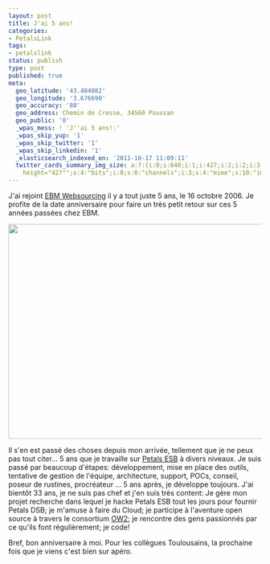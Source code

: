 ```yaml
---
layout: post
title: J'ai 5 ans!
categories:
- PetalsLink
tags:
- petalslink
status: publish
type: post
published: true
meta:
  geo_latitude: '43.484082'
  geo_longitude: '3.676690'
  geo_accuracy: '80'
  geo_address: Chemin de Cresse, 34560 Poussan
  geo_public: '0'
  _wpas_mess: ! 'J''ai 5 ans!:'
  _wpas_skip_yup: '1'
  _wpas_skip_twitter: '1'
  _wpas_skip_linkedin: '1'
  _elasticsearch_indexed_on: '2011-10-17 11:09:11'
  twitter_cards_summary_img_size: a:7:{i:0;i:640;i:1;i:427;i:2;i:2;i:3;s:24:"width="640"
    height="427"";s:4:"bits";i:8;s:8:"channels";i:3;s:4:"mime";s:10:"image/jpeg";}
---
```

J'ai rejoint <a href="http://petalslink.com">EBM Websourcing</a> il y a tout juste 5 ans, le 16 octobre 2006. Je profite de la date anniversaire pour faire un très petit retour sur ces 5 années passées chez EBM.
<p style="text-align:center;"><a href="http://www.flickr.com/photos/hamerling/5406982699/in/photostream/"><img class="alignnone" title="BDay" src="http://farm6.static.flickr.com/5092/5406982699_dfe7c81b97_z_d.jpg" alt="" width="640" height="427" /></a></p>
Il s'en est passé des choses depuis mon arrivée, tellement que je ne peux pas tout citer... 5 ans que je travaille sur <a class="zem_slink" title="Petals ESB" href="http://petals.ow2.org" rel="homepage">Petals ESB</a> à divers niveaux. Je suis passé par beaucoup d'étapes: développement, mise en place des outils, tentative de gestion de l'équipe, architecture, support, POCs, conseil, poseur de rustines, procréateur ...
5 ans après, je développe toujours. J'ai bientôt 33 ans, je ne suis pas chef et j'en suis très content: Je gère mon projet recherche dans lequel je hacke Petals ESB tout les jours pour fournir Petals DSB; je m'amuse à faire du Cloud; je participe à l'aventure open source à travers le consortium <a href="http://ow2.org">OW2</a>; je rencontre des gens passionnés par ce qu'ils font régulièrement; je code!

Bref, bon anniversaire à moi. Pour les collègues Toulousains, la prochaine fois que je viens c'est bien sur apéro.
